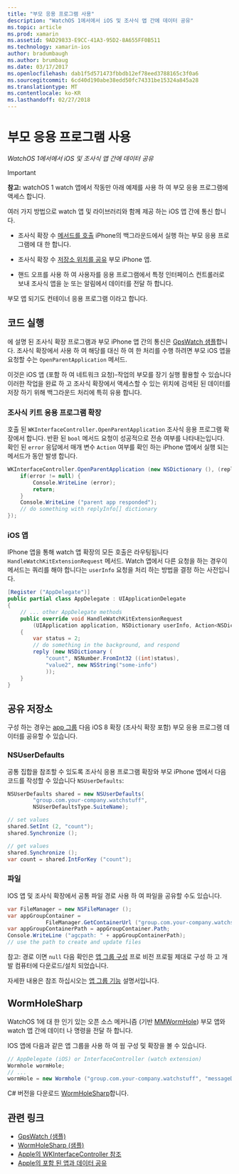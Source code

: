 ```yaml
---
title: "부모 응용 프로그램 사용"
description: "WatchOS 1에서에서 iOS 및 조사식 앱 간에 데이터 공유"
ms.topic: article
ms.prod: xamarin
ms.assetid: 9AD29833-E9CC-41A3-95D2-8A655FF0B511
ms.technology: xamarin-ios
author: bradumbaugh
ms.author: brumbaug
ms.date: 03/17/2017
ms.openlocfilehash: dab1f5d571473fbbdb12ef78eed3788165c3f0a6
ms.sourcegitcommit: 6cd40d190abe38edd50fc74331be15324a845a28
ms.translationtype: MT
ms.contentlocale: ko-KR
ms.lasthandoff: 02/27/2018
---
```

# <a name="working-with-the-parent-application"></a>부모 응용 프로그램 사용

_WatchOS 1에서에서 iOS 및 조사식 앱 간에 데이터 공유_

> [!IMPORTANT]
> **참고:** watchOS 1 watch 앱에서 작동만 아래 예제를 사용 하 여 부모 응용 프로그램에 액세스 합니다.


여러 가지 방법으로 watch 앱 및 라이브러리와 함께 제공 하는 iOS 앱 간에 통신 합니다.

- 조사식 확장 수 [메서드를 호출](#code) iPhone의 백그라운드에서 실행 하는 부모 응용 프로그램에 대 한 합니다.

- 조사식 확장 수 [저장소 위치를 공유](#storage) 부모 iPhone 앱.

- 핸드 오프를 사용 하 여 사용자를 응용 프로그램에서 특정 인터페이스 컨트롤러로 보내 조사식 앱을 눈 또는 알림에서 데이터를 전달 하 합니다.

부모 앱 되기도 컨테이너 응용 프로그램 이라고 합니다.


<a name="code" />

## <a name="run-code"></a>코드 실행

에 설명 된 조사식 확장 프로그램과 부모 iPhone 앱 간의 통신은 [GpsWatch 샘플](https://developer.xamarin.com/samples/GpsWatch)합니다.
조사식 확장에서 사용 하 여 해당를 대신 하 여 한 처리를 수행 하려면 부모 iOS 앱을 요청할 수는 `OpenParentApplication` 메서드.

이것은 iOS 앱 (포함 하 여 네트워크 요청)-작업의 부모를 장기 실행 활용할 수 있습니다 이러한 작업을 완료 하 고 조사식 확장에서 액세스할 수 있는 위치에 검색된 된 데이터를 저장 하기 위해 백그라운드 처리에 특히 유용 합니다.



### <a name="watch-kit-app-extension"></a>조사식 키트 응용 프로그램 확장

호출 된 `WKInterfaceController.OpenParentApplication` 조사식 응용 프로그램 확장에서 합니다. 반환 된 `bool` 메서드 요청이 성공적으로 전송 여부를 나타내는입니다. 확인 된 `error` 응답에서 매개 변수 `Action` 여부를 확인 하는 iPhone 앱에서 실행 되는 메서드가 동안 발생 합니다.

```csharp
WKInterfaceController.OpenParentApplication (new NSDictionary (), (replyInfo, error) => {
    if(error != null) {
        Console.WriteLine (error);
        return;
    }
    Console.WriteLine ("parent app responded");
    // do something with replyInfo[] dictionary
});
```


### <a name="ios-app"></a>iOS 앱

IPhone 앱을 통해 watch 앱 확장의 모든 호출은 라우팅됩니다 `HandleWatchKitExtensionRequest` 메서드.
Watch 앱에서 다른 요청을 하는 경우이 메서드는 쿼리를 해야 합니다는 `userInfo` 요청을 처리 하는 방법을 결정 하는 사전입니다.


```csharp
[Register ("AppDelegate")]
public partial class AppDelegate : UIApplicationDelegate
{
    // ... other AppDelegate methods
    public override void HandleWatchKitExtensionRequest
        (UIApplication application, NSDictionary userInfo, Action<NSDictionary> reply)
    {
        var status = 2;
        // do something in the background, and respond
        reply (new NSDictionary (
            "count", NSNumber.FromInt32 ((int)status),
            "value2", new NSString("some-info")
            ));
    }
}
```


<a name="storage" />

## <a name="shared-storage"></a>공유 저장소

구성 하는 경우는 [app 그룹](~/ios/watchos/app-fundamentals/app-groups.md) 다음 iOS 8 확장 (조사식 확장 포함) 부모 응용 프로그램 데이터를 공유할 수 있습니다.

<a name="nsuserdefaults" />

### <a name="nsuserdefaults"></a>NSUserDefaults

공통 집합을 참조할 수 있도록 조사식 응용 프로그램 확장와 부모 iPhone 앱에서 다음 코드를 작성할 수 있습니다 `NSUserDefaults`:

```csharp
NSUserDefaults shared = new NSUserDefaults(
        "group.com.your-company.watchstuff",
        NSUserDefaultsType.SuiteName);

// set values
shared.SetInt (2, "count");
shared.Synchronize ();

// get values
shared.Synchronize ();
var count = shared.IntForKey ("count");
```

<a name="files" />

### <a name="files"></a>파일

IOS 앱 및 조사식 확장에서 공통 파일 경로 사용 하 여 파일을 공유할 수도 있습니다.

```csharp
var FileManager = new NSFileManager ();
var appGroupContainer =
            FileManager.GetContainerUrl ("group.com.your-company.watchstuff");
var appGroupContainerPath = appGroupContainer.Path;
Console.WriteLine ("agcpath: " + appGroupContainerPath);
// use the path to create and update files
```

참고: 경로 이면 `null` 다음 확인은 [앱 그룹 구성](~/ios/watchos/app-fundamentals/app-groups.md) 프로 비전 프로필 제대로 구성 하 고 개발 컴퓨터에 다운로드/설치 되었습니다.

자세한 내용은 참조 하십시오는 [앱 그룹 기능](~/ios/deploy-test/provisioning/capabilities/app-groups-capabilities.md) 설명서입니다.

## <a name="wormholesharp"></a>WormHoleSharp

WatchOS 1에 대 한 인기 있는 오픈 소스 메커니즘 (기반 [MMWormHole](https://github.com/mutualmobile/MMWormhole)) 부모 앱와 watch 앱 간에 데이터 나 명령을 전달 하 합니다.

IOS 앱에 다음과 같은 앱 그룹을 사용 하 여 웜 구성 및 확장을 볼 수 있습니다.

```csharp
// AppDelegate (iOS) or InterfaceController (watch extension)
Wormhole wormHole;
// ...
wormHole = new Wormhole ("group.com.your-company.watchstuff", "messageDir");
```

C# 버전을 다운로드 [WormHoleSharp](https://github.com/Clancey/WormHoleSharp)합니다.



## <a name="related-links"></a>관련 링크

- [GpsWatch (샘플)](https://developer.xamarin.com/samples/monotouch/WatchKit/WatchKitCatalog/)
- [WormHoleSharp (샘플)](https://github.com/Clancey/WormHoleSharp)
- [Apple의 WKInterfaceController 참조](https://developer.apple.com/library/prerelease/ios/documentation/WatchKit/Reference/WKInterfaceController_class/index.html#//apple_ref/occ/clm/WKInterfaceController/openParentApplication:reply:)
- [Apple의 포함 된 앱과 데이터 공유](https://developer.apple.com/library/ios/documentation/General/Conceptual/ExtensibilityPG/ExtensionScenarios.html)
